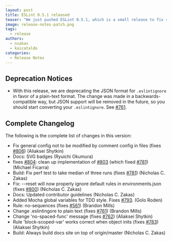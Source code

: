 ```yaml
---
layout: post
title: ESLint 0.5.1 released
teaser: "We just pushed ESLint 0.5.1, which is a small release to fix some important bugs discovered in 0.5.0."
image: release-notes-patch.png
tags:
  - release
authors:
  - nzakas
  - kaicataldo
categories:
  - Release Notes
---
```


## Deprecation Notices

* With this release, we are deprecating the JSON format for `.eslintignore` in favor of a plain-text format. The change was made in a backwards-compatible way, but JSON support will be removed in the future, so you should start converting your `.eslintignore`. See [#761](https://github.com/eslint/eslint/issues/761).

## Complete Changelog

The following is the complete list of changes in this version:

* Fix general config not to be modified by comment config in files (fixes [#806](https://github.com/eslint/eslint/issues/806)) (Aliaksei Shytkin)
* Docs: SVG badges (Ryuichi Okumura)
* fixes [#804](https://github.com/eslint/eslint/issues/804): clean up implementation of [#803](https://github.com/eslint/eslint/issues/803) (which fixed [#781](https://github.com/eslint/eslint/issues/781)) (Michael Ficarra)
* Build: Fix perf test to take median of three runs (fixes [#781](https://github.com/eslint/eslint/issues/781)) (Nicholas C. Zakas)
* Fix: --reset will now properly ignore default rules in environments.json (fixes [#800](https://github.com/eslint/eslint/issues/800)) (Nicholas C. Zakas)
* Docs: Updated contributor guidelines (Nicholas C. Zakas)
* Added Mocha global variables for TDD style. Fixes [#793](https://github.com/eslint/eslint/issues/793). (Golo Roden)
* Rule: no-sequences (fixes [#561](https://github.com/eslint/eslint/issues/561)) (Brandon Mills)
* Change .eslintingore to plain text (fixes [#761](https://github.com/eslint/eslint/issues/761)) (Brandon Mills)
* Change 'no-spaced-func' message (fixes [#762](https://github.com/eslint/eslint/issues/762)) (Aliaksei Shytkin)
* Rule 'block-scoped-var' works correct when object inits (fixes [#783](https://github.com/eslint/eslint/issues/783)) (Aliaksei Shytkin)
* Build: Always build docs site on top of origin/master (Nicholas C. Zakas)

